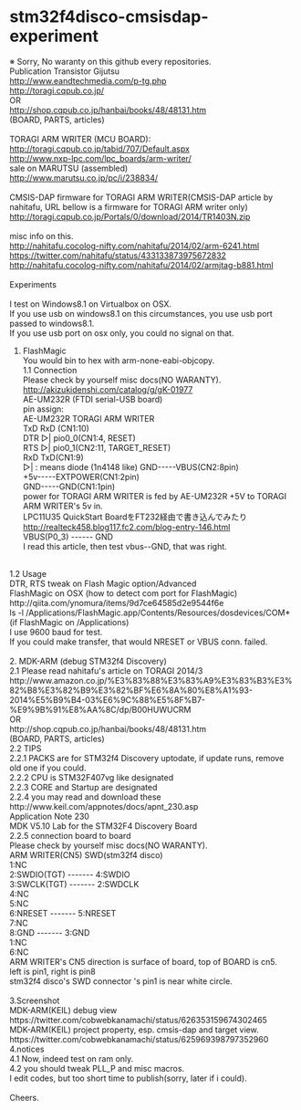 # stm32f4disco-cmsisdap-experiment
※ Sorry, No waranty on this github every repositories.<BR>
Publication	Transistor Gijutsu<BR>
http://www.eandtechmedia.com/p-tg.php <BR>
http://toragi.cqpub.co.jp/ <BR>
OR <BR>
http://shop.cqpub.co.jp/hanbai/books/48/48131.htm <BR>
(BOARD, PARTS, articles) <BR>
<BR>
TORAGI ARM WRITER (MCU BOARD): <BR> 
http://toragi.cqpub.co.jp/tabid/707/Default.aspx <BR>
http://www.nxp-lpc.com/lpc_boards/arm-writer/ <BR>
sale on MARUTSU (assembled) <BR>
http://www.marutsu.co.jp/pc/i/238834/ <BR>
<BR>
CMSIS-DAP firmware for TORAGI ARM WRITER(CMSIS-DAP article by nahitafu, URL bellow is
a firmware for TORAGI ARM writer only)<BR>
http://toragi.cqpub.co.jp/Portals/0/download/2014/TR1403N.zip <BR>
<BR>
misc info on this.<BR>
http://nahitafu.cocolog-nifty.com/nahitafu/2014/02/arm-6241.html <BR>
https://twitter.com/nahitafu/status/433133873975672832 <BR>
http://nahitafu.cocolog-nifty.com/nahitafu/2014/02/armjtag-b881.html <BR>
<BR>
Experiments<BR>
<BR>
I test on Windows8.1 on Virtualbox on OSX.<BR>
If you use usb on windows8.1 on this circumstances, you use
usb port passed to windows8.1.<BR>
If you use usb port on osx only, you could no signal on that.
<BR>
1. FlashMagic<BR>
You would bin to hex with arm-none-eabi-objcopy.<BR>
1.1 Connection<BR>
Please check by yourself misc docs(NO WARANTY).<BR>
http://akizukidenshi.com/catalog/g/gK-01977 <BR>
AE-UM232R (FTDI serial-USB board) <BR>
pin assign:<BR>
 AE-UM232R    TORAGI ARM WRITER<BR>
 TxD          RxD (CN1:10)<BR>
 DTR  ▷|     pio0_0(CN1:4, RESET)<BR>
 RTS  ▷|     pio0_1(CN2:11, TARGET_RESET)<BR>
 RxD          TxD(CN1:9)<BR>
▷| : means diode (1n4148 like)
      GND-----VBUS(CN2:8pin)<BR>
      +5v-----EXTPOWER(CN1:2pin)<BR>
      GND-----GND(CN1:1pin)<BR>
power for TORAGI ARM WRITER is fed by AE-UM232R +5V to TORAGI ARM WRITER's 5v in.<BR>
LPC11U35 QuickStart BoardをFT232経由で書き込んでみたり<BR>
http://realteck458.blog117.fc2.com/blog-entry-146.html <BR>
VBUS(P0_3) ------ GND <BR>
I read this article, then test vbus--GND, that was right.
<BR>
1.2 Usage<BR>
 DTR, RTS tweak on Flash Magic option/Advanced<BR>
 FlashMagic on OSX (how to detect com port for FlashMagic) <BR>
 http://qiita.com/ynomura/items/9d7ce64585d2e9544f6e <BR>
 ls -l /Applications/FlashMagic.app/Contents/Resources/dosdevices/COM*<BR>
 (if FlashMagic on /Applications)<BR>
 I use 9600 baud for test.<BR>
 If you could make transfer, that would NRESET or VBUS conn. failed.<BR>
<BR>
2. MDK-ARM (debug STM32f4 Discovery)<BR>
2.1 Please read nahitafu's article on TORAGI 2014/3<BR>
http://www.amazon.co.jp/%E3%83%88%E3%83%A9%E3%83%B3%E3%82%B8%E3%82%B9%E3%82%BF%E6%8A%80%E8%A1%93-2014%E5%B9%B4-03%E6%9C%88%E5%8F%B7-%E9%9B%91%E8%AA%8C/dp/B00HUWUCRM <BR>
OR <BR>
http://shop.cqpub.co.jp/hanbai/books/48/48131.htm <BR>
(BOARD, PARTS, articles)<BR>
2.2 TIPS<BR>
2.2.1 PACKS are for STM32f4 Discovery uptodate, if update runs, remove old one if you could.<BR>
2.2.2 CPU is STM32F407vg like designated<BR>
2.2.3 CORE and Startup are designated<BR>
2.2.4 you may read and download these<BR>
http://www.keil.com/appnotes/docs/apnt_230.asp <BR>
Application Note 230 <BR>
MDK V5.10 Lab for the STM32F4 Discovery Board <BR>
2.2.5 connection board to board <BR>
Please check by yourself misc docs(NO WARANTY).<BR>
ARM WRITER(CN5)      SWD(stm32f4 disco)  <BR>
1:NC<BR>
2:SWDIO(TGT) ------- 4:SWDIO<BR>
3:SWCLK(TGT) ------- 2:SWDCLK<BR>
4:NC<BR>
5:NC<BR>
6:NRESET     ------- 5:NRESET<BR>
7:NC<BR>
8:GND        ------- 3:GND<BR>
                     1:NC<BR>
		     6:NC<BR>
ARM WRITER's CN5 direction is surface of board, top of BOARD is cn5.<BR>
left is pin1, right is pin8<BR>
stm32f4 disco's SWD connector 's pin1 is near white circle.<BR>
<BR>
3.Screenshot<BR>
MDK-ARM(KEIL) debug view<BR>
https://twitter.com/cobwebkanamachi/status/626353159674302465 <BR>
MDK-ARM(KEIL) project property, esp. cmsis-dap and target view.<BR>
https://twitter.com/cobwebkanamachi/status/625969398797352960 <BR>
4.notices<BR>
4.1 Now, indeed test on ram only.<BR>
4.2 you should tweak PLL_P and misc macros.<BR>
    I edit codes, but too short time to publish(sorry, later if i could).<BR>
<BR>
Cheers.<BR>
